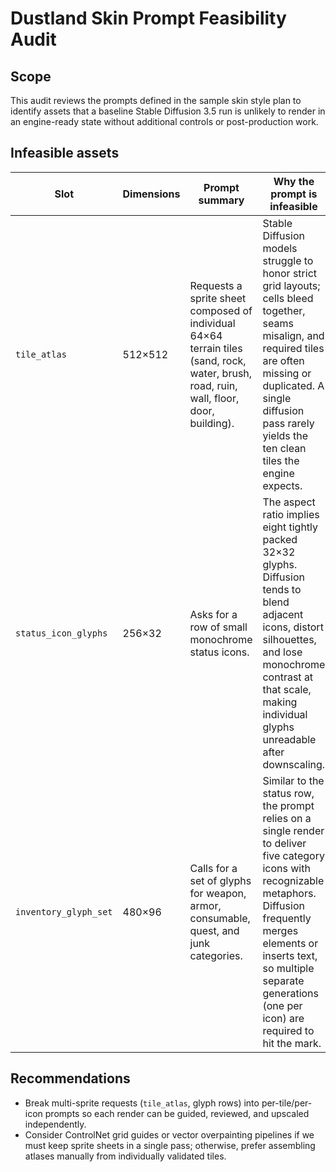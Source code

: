 # Dustland Skin Prompt Feasibility Audit

## Scope
This audit reviews the prompts defined in the sample skin style plan to identify assets that a baseline Stable Diffusion 3.5 run is unlikely to render in an engine-ready state without additional controls or post-production work.

## Infeasible assets
| Slot | Dimensions | Prompt summary | Why the prompt is infeasible |
| --- | --- | --- | --- |
| `tile_atlas` | 512×512 | Requests a sprite sheet composed of individual 64×64 terrain tiles (sand, rock, water, brush, road, ruin, wall, floor, door, building). | Stable Diffusion models struggle to honor strict grid layouts; cells bleed together, seams misalign, and required tiles are often missing or duplicated. A single diffusion pass rarely yields the ten clean tiles the engine expects. |
| `status_icon_glyphs` | 256×32 | Asks for a row of small monochrome status icons. | The aspect ratio implies eight tightly packed 32×32 glyphs. Diffusion tends to blend adjacent icons, distort silhouettes, and lose monochrome contrast at that scale, making individual glyphs unreadable after downscaling. |
| `inventory_glyph_set` | 480×96 | Calls for a set of glyphs for weapon, armor, consumable, quest, and junk categories. | Similar to the status row, the prompt relies on a single render to deliver five category icons with recognizable metaphors. Diffusion frequently merges elements or inserts text, so multiple separate generations (one per icon) are required to hit the mark. |

## Recommendations
* Break multi-sprite requests (`tile_atlas`, glyph rows) into per-tile/per-icon prompts so each render can be guided, reviewed, and upscaled independently.
* Consider ControlNet grid guides or vector overpainting pipelines if we must keep sprite sheets in a single pass; otherwise, prefer assembling atlases manually from individually validated tiles.
